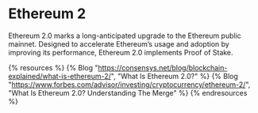 # Ethereum 2

Ethereum 2.0 marks a long-anticipated upgrade to the Ethereum public mainnet. Designed to accelerate Ethereum’s usage and adoption by improving its performance, Ethereum 2.0 implements Proof of Stake.

{% resources %}
  {% Blog "https://consensys.net/blog/blockchain-explained/what-is-ethereum-2/", "What Is Ethereum 2.0?" %}
  {% Blog "https://www.forbes.com/advisor/investing/cryptocurrency/ethereum-2/", "What Is Ethereum 2.0? Understanding The Merge" %}
{% endresources %}
